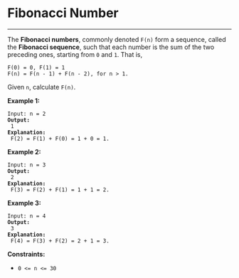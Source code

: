 # Fibonacci Number

***

The **Fibonacci numbers**, commonly denoted `F(n)` form a sequence, called the **Fibonacci sequence**, such that each number is the sum of the two preceding ones, starting from `0` and `1`. That is,

```
F(0) = 0, F(1) = 1
F(n) = F(n - 1) + F(n - 2), for n > 1.
```

Given `n`, calculate `F(n)`.

&#x20;

**Example 1:**

<pre><code>Input: n = 2
<strong>Output:
</strong> 1
<strong>Explanation:
</strong> F(2) = F(1) + F(0) = 1 + 0 = 1.</code></pre>

**Example 2:**

<pre><code>Input: n = 3
<strong>Output:
</strong> 2
<strong>Explanation:
</strong> F(3) = F(2) + F(1) = 1 + 1 = 2.</code></pre>

**Example 3:**

<pre><code>Input: n = 4
<strong>Output:
</strong> 3
<strong>Explanation:
</strong> F(4) = F(3) + F(2) = 2 + 1 = 3.</code></pre>

&#x20;

**Constraints:**

* `0 <= n <= 30`
